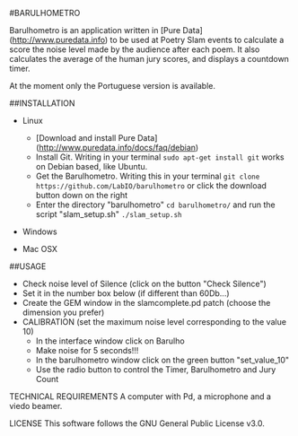 #BARULHOMETRO


Barulhometro is an application written in [Pure Data] (http://www.puredata.info) to be used at Poetry Slam events to calculate a score the noise level made by the audience after each poem. It also calculates the average of the human jury scores, and displays a countdown timer.

At the moment only the Portuguese version is available.

##INSTALLATION

* Linux
  * [Download and install Pure Data] (http://www.puredata.info/docs/faq/debian)
  * Install Git. Writing in your terminal `sudo apt-get install git` works on Debian based, like Ubuntu.
  * Get the Barulhometro. Writing this in your terminal `git clone https://github.com/LabIO/barulhometro`
    or click the download button down on the right
  * Enter the directory "barulhometro" `cd barulhometro/` and run the script "slam_setup.sh" `./slam_setup.sh`
     
    
* Windows

* Mac OSX


##USAGE
* Check noise level of Silence (click on the button "Check Silence")
* Set it in the number box below (if different than 60Db...)
* Create the GEM window in the slamcomplete.pd patch (choose the dimension you prefer)
* CALIBRATION (set the maximum noise level corresponding to the value 10)
  * In the interface window click on Barulho   
  * Make noise for 5 seconds!!!
  * In the barulhometro window click on the green button "set_value_10"
  * Use the radio button to control the Timer, Barulhometro and Jury Count

TECHNICAL REQUIREMENTS
A computer with Pd, a microphone and a viedo beamer. 


LICENSE
This software follows the GNU General Public License v3.0.


